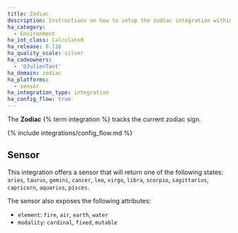 ```yaml
---
title: Zodiac
description: Instructions on how to setup the zodiac integration within Home Assistant.
ha_category:
  - Environment
ha_iot_class: Calculated
ha_release: 0.116
ha_quality_scale: silver
ha_codeowners:
  - '@JulienTant'
ha_domain: zodiac
ha_platforms:
  - sensor
ha_integration_type: integration
ha_config_flow: true
---
```


The **Zodiac** {% term integration %} tracks the current zodiac sign.

{% include integrations/config_flow.md %}

## Sensor

This integration offers a sensor that will return one of the following states:
`aries`, `taurus`, `gemini`, `cancer`, `leo`, `virgo`, `libra`, `scorpio`, `sagittarius`, `capricorn`, `aquarius`, `pisces`.

The sensor also exposes the following attributes:

- `element`: `fire`, `air`, `earth`, `water`
- `modality`: `cardinal`, `fixed`, `mutable`
